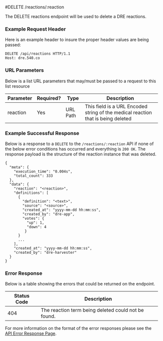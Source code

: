 #DELETE /reactions/:reaction

The DELETE reactions endpoint will be used to delete a DRE reactions.

### Example Request Header
Here is an example header to insure the proper header values are being passed:

```
DELETE /api/reactions HTTP/1.1
Host: dre.540.co
```

### URL Parameters

Below is a list URL parameters that may/must be passed to a request to this list resource

| Parameter | Required? | Type |  Description |
|-----------|-----------|------|--------------|
| reaction  | Yes       | URL Path | This field is a URL Encoded string of the medical reaction that is being deleted |

### Example Successful Response
Below is a response to a `DELETE` to the `/reactions/:reaction` API if none of the below error conditions has occurred and everything is `200 OK`.  The response payload is the structure of the reaction instance that was deleted.

```
{
  "meta": {
    "execution_time": "0.004s",
    "total_count": 333
  },
  "data": {
    "reaction": "<reaction>",
    "definitions": [
      {
        "definition": "<text>",
        "source": "<source>",
        "created_at": "yyyy-mm-dd hh:mm:ss",
        "created_by": "dre-app",
        "votes": {
          "up": 1,
          "down": 4
         }
      }
      ...
    ],
    "created_at": "yyyy-mm-dd hh:mm:ss",
    "created_by": "dre-harvester"
  }
}
```


### Error Response

Below is a table showing the errors that could be returned on the endpoint.

|Status Code | Description |
|------------|-------------|
| 404        | The reaction term being deleted could not be found. |


For more information on the format of the error responses please see the [API Error Response Page](./errors.md).